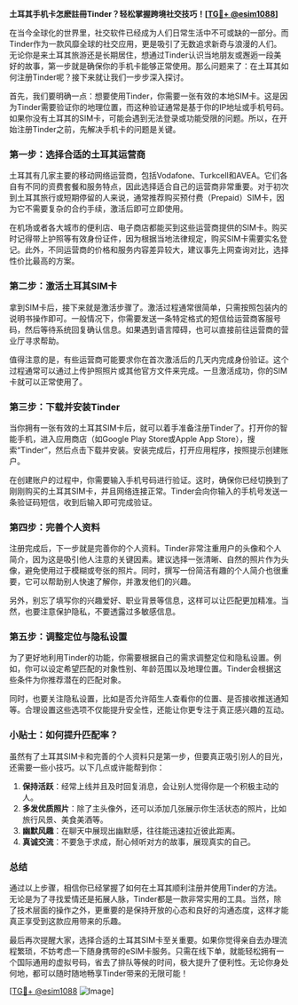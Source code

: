 **土耳其手机卡怎麽註冊Tinder？轻松掌握跨境社交技巧！[[TG💪+ @esim1088](https://t.me/s/esim1088)]**

在当今全球化的世界里，社交软件已经成为人们日常生活中不可或缺的一部分。而Tinder作为一款风靡全球的社交应用，更是吸引了无数追求新奇与浪漫的人们。无论你是来土耳其旅游还是长期居住，想通过Tinder认识当地朋友或邂逅一段美好的故事，第一步就是确保你的手机卡能够正常使用。那么问题来了：在土耳其如何注册Tinder呢？接下来就让我们一步步深入探讨。

首先，我们要明确一点：想要使用Tinder，你需要一张有效的本地SIM卡。这是因为Tinder需要验证你的地理位置，而这种验证通常是基于你的IP地址或手机号码。如果你没有土耳其的SIM卡，可能会遇到无法登录或功能受限的问题。所以，在开始注册Tinder之前，先解决手机卡的问题是关键。

### 第一步：选择合适的土耳其运营商

土耳其有几家主要的移动网络运营商，包括Vodafone、Turkcell和AVEA。它们各自有不同的资费套餐和服务特点，因此选择适合自己的运营商非常重要。对于初次到土耳其旅行或短期停留的人来说，通常推荐购买预付费（Prepaid）SIM卡，因为它不需要复杂的合约手续，激活后即可立即使用。

在机场或者各大城市的便利店、电子商店都能买到这些运营商提供的SIM卡。购买时记得带上护照等有效身份证件，因为根据当地法律规定，购买SIM卡需要实名登记。此外，不同运营商的价格和服务内容差异较大，建议事先上网查询对比，选择性价比最高的方案。

### 第二步：激活土耳其SIM卡

拿到SIM卡后，接下来就是激活步骤了。激活过程通常很简单，只需按照包装内的说明书操作即可。一般情况下，你需要发送一条特定格式的短信给运营商客服号码，然后等待系统回复确认信息。如果遇到语言障碍，也可以直接前往运营商的营业厅寻求帮助。

值得注意的是，有些运营商可能要求你在首次激活后的几天内完成身份验证。这个过程通常可以通过上传护照照片或其他官方文件来完成。一旦激活成功，你的SIM卡就可以正常使用了。

### 第三步：下载并安装Tinder

当你拥有一张有效的土耳其SIM卡后，就可以着手准备注册Tinder了。打开你的智能手机，进入应用商店（如Google Play Store或Apple App Store），搜索“Tinder”，然后点击下载并安装。安装完成后，打开应用程序，按照提示创建账户。

在创建账户的过程中，你需要输入手机号码进行验证。这时，确保你已经切换到了刚刚购买的土耳其SIM卡，并且网络连接正常。Tinder会向你输入的手机号发送一条验证码短信，收到后输入即可完成验证。

### 第四步：完善个人资料

注册完成后，下一步就是完善你的个人资料。Tinder非常注重用户的头像和个人简介，因为这是吸引他人注意的关键因素。建议选择一张清晰、自然的照片作为头像，避免使用过于模糊或夸张的照片。同时，撰写一份简洁有趣的个人简介也很重要，它可以帮助别人快速了解你，并激发他们的兴趣。

另外，别忘了填写你的兴趣爱好、职业背景等信息，这样可以让匹配更加精准。当然，也要注意保护隐私，不要透露过多敏感信息。

### 第五步：调整定位与隐私设置

为了更好地利用Tinder的功能，你需要根据自己的需求调整定位和隐私设置。例如，你可以设定希望匹配的对象性别、年龄范围以及地理位置。Tinder会根据这些条件为你推荐潜在的匹配对象。

同时，也要关注隐私设置，比如是否允许陌生人查看你的位置、是否接收推送通知等。合理设置这些选项不仅能提升安全性，还能让你更专注于真正感兴趣的互动。

### 小贴士：如何提升匹配率？

虽然有了土耳其SIM卡和完善的个人资料只是第一步，但要真正吸引别人的目光，还需要一些小技巧。以下几点或许能帮到你：

1. **保持活跃**：经常上线并且及时回复消息，会让别人觉得你是一个积极主动的人。
2. **多发优质照片**：除了主头像外，还可以添加几张展示你生活状态的照片，比如旅行风景、美食美酒等。
3. **幽默风趣**：在聊天中展现出幽默感，往往能迅速拉近彼此距离。
4. **真诚交流**：不要急于求成，耐心倾听对方的故事，展现真实的自己。

### 总结

通过以上步骤，相信你已经掌握了如何在土耳其顺利注册并使用Tinder的方法。无论是为了寻找爱情还是拓展人脉，Tinder都是一款非常实用的工具。当然，除了技术层面的操作之外，更重要的是保持开放的心态和良好的沟通态度，这样才能真正享受到这款应用带来的乐趣。

最后再次提醒大家，选择合适的土耳其SIM卡至关重要。如果你觉得亲自去办理流程繁琐，不妨考虑一下随身携带的eSIM卡服务。只需在线下单，就能轻松拥有一个国际通用的虚拟号码，省去了排队等候的时间，极大提升了便利性。无论你身处何地，都可以随时随地畅享Tinder带来的无限可能！

[[TG💪+ @esim1088](https://t.me/s/esim1088) ![Image](https://i.postimg.cc/4NQfJmqS/Snipaste-2025-05-13-00-14-12.png)]